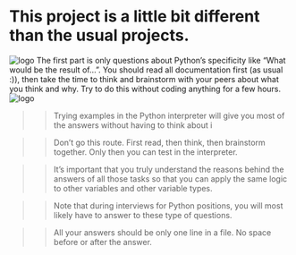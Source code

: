 # This project is a little bit different than the usual projects.
![logo](https://media.giphy.com/media/wAjfQ9MLUfFjq/giphy.gif)
 The first part is only questions about Python’s specificity like “What would be the result of…”. You should read all documentation first (as usual :)), then take the time to think and brainstorm with your peers about what you think and why. Try to do this without coding anything for a few hours.
![logo](https://s3.amazonaws.com/intranet-projects-files/holbertonschool-higher-level_programming+/252/r_208403_QPSN8.jpg)



>>Trying examples in the Python interpreter will give you most of the answers without having to think about i

>> Don’t go this route. First read, then think, then brainstorm together. Only then you can test in the interpreter.

>>It’s important that you truly understand the reasons behind the answers of all those tasks so that you can apply the same logic to other variables and other variable types.

>>Note that during interviews for Python positions, you will most likely have to answer to these type of questions.

>>All your answers should be only one line in a file. No space before or after the answer.
